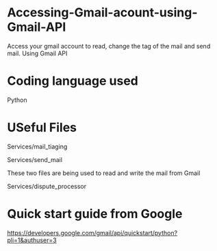 # Accessing-Gmail-acount-using-Gmail-API
Access your gmail account to read, change the tag of the mail and send mail. Using Gmail API

# Coding language used 
Python

# USeful Files
Services/mail_tiaging

Services/send_mail

These two files are being used to read and write the mail from Gmail

Services/dispute_processor

# Quick start guide from Google
https://developers.google.com/gmail/api/quickstart/python?pli=1&authuser=3





